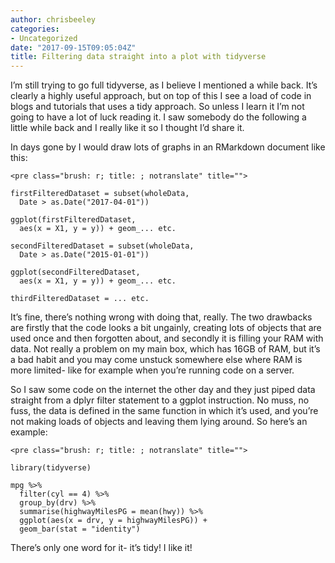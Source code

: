 ```yaml
---
author: chrisbeeley
categories:
- Uncategorized
date: "2017-09-15T09:05:04Z"
title: Filtering data straight into a plot with tidyverse
---
```


I’m still trying to go full tidyverse, as I believe I mentioned a while back. It’s clearly a highly useful approach, but on top of this I see a load of code in blogs and tutorials that uses a tidy approach. So unless I learn it I’m not going to have a lot of luck reading it. I saw somebody do the following a little while back and I really like it so I thought I’d share it.

In days gone by I would draw lots of graphs in an RMarkdown document like this:

```
<pre class="brush: r; title: ; notranslate" title="">

firstFilteredDataset = subset(wholeData, 
  Date > as.Date("2017-04-01"))

ggplot(firstFilteredDataset, 
  aes(x = X1, y = y)) + geom_... etc.

secondFilteredDataset = subset(wholeData, 
  Date > as.Date("2015-01-01"))

ggplot(secondFilteredDataset, 
  aes(x = X1, y = y)) + geom_... etc.

thirdFilteredDataset = ... etc.

```

It’s fine, there’s nothing wrong with doing that, really. The two drawbacks are firstly that the code looks a bit ungainly, creating lots of objects that are used once and then forgotten about, and secondly it is filling your RAM with data. Not really a problem on my main box, which has 16GB of RAM, but it’s a bad habit and you may come unstuck somewhere else where RAM is more limited- like for example when you’re running code on a server.

So I saw some code on the internet the other day and they just piped data straight from a dplyr filter statement to a ggplot instruction. No muss, no fuss, the data is defined in the same function in which it’s used, and you’re not making loads of objects and leaving them lying around. So here’s an example:

```
<pre class="brush: r; title: ; notranslate" title="">

library(tidyverse)

mpg %>% 
  filter(cyl == 4) %>%
  group_by(drv) %>%
  summarise(highwayMilesPG = mean(hwy)) %>%
  ggplot(aes(x = drv, y = highwayMilesPG)) +
  geom_bar(stat = "identity")

```

There’s only one word for it- it’s tidy! I like it!